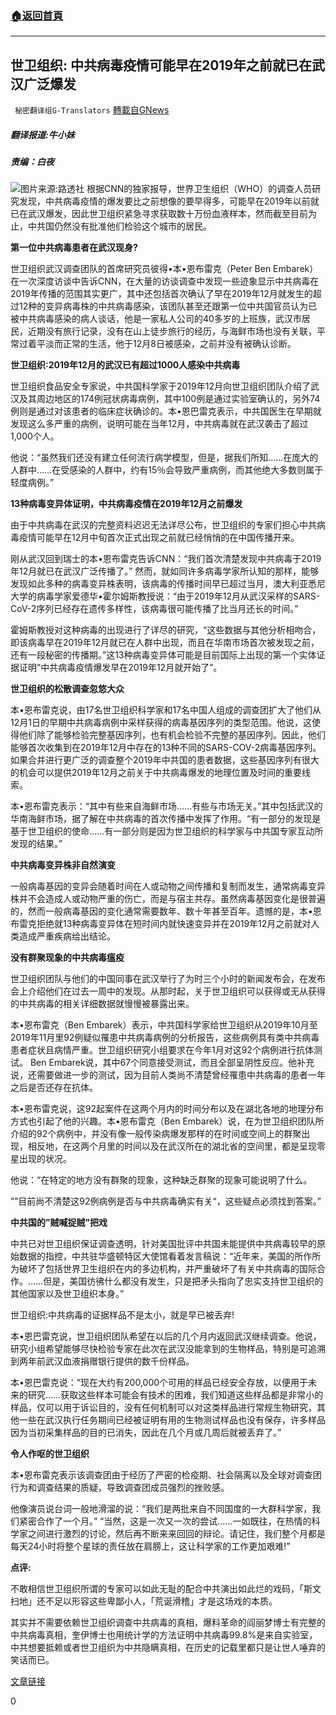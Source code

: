 ###  [:house:返回首頁](https://github.com/ourhimalayas/txt)
---

## 世卫组织: 中共病毒疫情可能早在2019年之前就已在武汉广泛爆发
` 秘密翻译组G-Translators` [轉載自GNews](https://gnews.org/zh-hans/912348/)

##### 翻译报道:牛小妹

##### 责编：白夜
![]()![](https://gnews.org/wp-content/uploads/2021/02/1-30.png)图片来源:路透社
根据CNN的独家报导，世界卫生组织（WHO）的调查人员研究发现，中共病毒疫情的爆发要比之前想像的要早得多，可能早在2019年以前就已在武汉爆发，因此世卫组织紧急寻求获取数十万份血液样本，然而截至目前为止，中共国仍然没有批准他们检验这个城市的居民。

**第一位中共病毒患者在武汉现身?**

世卫组织武汉调查团队的首席研究员彼得•本•恩布雷克（Peter Ben Embarek）在一次深度访谈中告诉CNN，在大量的访谈调查中发现一些迹象显示中共病毒在2019年传播的范围其实更广，其中还包括首次确认了早在2019年12月就发生的超过12种的变异病毒株的中共病毒感染，该团队甚至还跟第一位中共国官员认为已被中共病毒感染的病人谈话，他是一家私人公司的40多岁的上班族，武汉市居民，近期没有旅行记录，没有在山上徒步旅行的经历，与海鲜市场也没有关联，平常过着平淡而正常的生活，他于12月8日被感染，之前并没有被确认诊断。

**世卫组织:2019年12月的武汉已有超过1000人感染中共病毒**

世卫组织食品安全专家说，中共国科学家于2019年12月向世卫组织团队介绍了武汉及其周边地区的174例冠状病毒病例，其中100例是通过实验室确认的，另外74例则是通过对该患者的临床症状确诊的。本•恩巴雷克表示，中共国医生在早期就发现这么多严重的病例，说明可能在当年12月，中共病毒就在武汉袭击了超过1,000个人。

他说：“虽然我们还没有建立任何流行病学模型，但是，据我们所知……在庞大的人群中……在受感染的人群中，约有15％会导致严重病例，而其他绝大多数则属于轻度病例。”

**13种病毒变异体证明，中共病毒疫情在2019年12月之前爆发**

由于中共病毒在武汉的完整资料迟迟无法详尽公布，世卫组织的专家们担心中共病毒疫情可能早在12月中旬首次正式出现之前就已经悄悄的在中国传播开来。

刚从武汉回到瑞士的本•恩布雷克告诉CNN：“我们首次清楚发现中共病毒于2019年12月就已在武汉广泛传播了。” 然而，就如同许多病毒学家所认知的那样，能够发现如此多种的病毒变异株表明，该病毒的传播时间早已超过当月，澳大利亚悉尼大学的病毒学家爱德华•霍尔姆斯教授说：“由于2019年12月从武汉采样的SARS-CoV-2序列已经存在遗传多样性，该病毒很可能传播了比当月还长的时间。”

霍姆斯教授对这种病毒的出现进行了详尽的研究，“这些数据与其他分析相吻合，即该病毒早在2019年12月就已在人群中出现，而且在华南市场首次被发现之前，还有一段秘密的传播期。”这13种病毒变异体可能是目前国际上出现的第一个实体证据证明”中共病毒疫情爆发早在2019年12月就开始了”。

**世卫组织的松散调查忽悠大众**

本•恩布雷克说，由17名世卫组织科学家和17名中国人组成的调查团扩大了他们从12月1日的早期中共病毒病例中采样获得的病毒基因序列的类型范围。他说，这使得他们除了能够检验完整基因序列，也有机会检验不完整的基因序列。因此，他们能够首次收集到在2019年12月中存在的13种不同的SARS-COV-2病毒基因序列。如果合并进行更广泛的调查整个2019年中共国的患者数据，这些基因序列有很大的机会可以提供2019年12月之前关于中共病毒爆发的地理位置及时间的重要线索。

本•恩布雷克表示：“其中有些来自海鲜市场……有些与市场无关。”其中包括武汉的华南海鲜市场，据了解在中共病毒的首次传播中发挥了作用。“有一部分的发现是基于世卫组织的使命……有一部分则是因为世卫组织的科学家与中共国专家互动所发现的结果。”

**中共病毒变异株非自然演变**

一般病毒基因的变异会随着时间在人或动物之间传播和复制而发生，通常病毒变异株并不会造成人或动物严重的伤亡，而是与宿主共存。虽然病毒基因变化是很普遍的，然而一般病毒基因的变化通常需要数年、数十年甚至百年。遗憾的是，本•恩布雷克拒绝就13种病毒变异体在短时间内就快速变异并在2019年12月之前就对人类造成严重疾病给出结论。

**没有群聚现象的中共病毒瘟疫**

世卫组织团队与他们的中国同事在武汉举行了为时三个小时的新闻发布会，在发布会上介绍他们在过去一周中的发现。从那时起，关于世卫组织可以获得或无从获得的中共病毒的相关详细数据就慢慢被暴露出来。

本•恩布雷克（Ben Embarek）表示，中共国科学家给世卫组织从2019年10月至2019年11月里92例疑似罹患中共病毒病例的分析报告，这些病例具有类中共病毒患者症状且病情严重。世卫组织研究小组要求在今年1月对这92个病例进行抗体测试。 Ben Embarek说，其中67个同意接受测试，而且全部呈阴性反应。他补充说，还需要做进一步的测试，因为目前人类尚不清楚曾经罹患中共病毒的患者一年之后是否还存在抗体。

本•恩布雷克说，这92起案件在这两个月内的时间分布以及在湖北各地的地理分布方式也引起了他的兴趣。本•恩布雷克（Ben Embarek）说，在为世卫组织团队所介绍的92个病例中，并没有像一般传染病爆发那样的在时间或空间上的群聚出现，相反地，在这两个月里的时间以及在武汉所在的湖北省的空间里，都是呈现零星出现的状况。

他说：“在特定的地方没有群聚的现象，这种缺乏群聚的现象可能说明了什么。

””目前尚不清楚这92例病例是否与中共病毒确实有关“，这些疑点必须找到答案。”

**中共国的”贼喊捉贼”把戏**

中共已对世卫组织保证调查透明，针对美国批评中共国未能提供中共病毒较早的原始数据的指控，中共驻华盛顿特区大使馆看着发言稿说：“近年来，美国的所作所为破坏了包括世界卫生组织在内的多边机构，并严重破坏了有关中共病毒的国际合作。……但是，美国彷彿什么都没有发生，只是把矛头指向了忠实支持世卫组织的其他国家以及世卫组织本身。”

世卫组织:中共病毒的证据样品不是太小，就是早已被丢弃!

本•恩巴雷克说，世卫组织团队希望在以后的几个月内返回武汉继续调查。他说，研究小组希望能够尽快检验专家在此次在武汉没能拿到的生物样品，特别是可追溯到两年前武汉血液捐赠银行提供的数千份样品。

本•恩巴雷克说：“现在大约有200,000个可用的样品已经安全存放，以便用于未来的研究……获取这些样本可能会有技术的困难，我们知道这些样品都是非常小的样品，仅可以用于诉讼目的，没有任何机制可以对这类样品进行常规生物研究，其他一些在武汉执行任务期间已经被证明有用的生物测试样品也没有保存，许多样品因为当初采集样品的目的已消失，因此在几个月或几周后就被丢弃了。”

**令人作呕的世卫组织**

本•恩布雷克表示该调查团由于经历了严密的检疫期、社会隔离以及全球对调查团行为和调查结果的质疑，导致调查团成员强烈的挫败感。

他像演员说台词一般地滑溜的说：“我们是两批来自不同国度的一大群科学家，我们紧密合作了一个月。” “当然，这是一次又一次的尝试……一如既往，在热情的科学家之间进行激烈的讨论，然后再不断来来回回的辩论。请记住，我们整个月都是每天24小时将整个星球的责任放在肩膀上，这让科学家的工作更加艰难!”

**点评:**

不敢相信世卫组织所谓的专家可以如此无耻的配合中共演出如此烂的戏码，「斯文扫地」还不足以形容这些卑鄙小人，「荒诞滑稽」才是这场戏的本质。

其实并不需要依赖世卫组织调查中共病毒的真相，爆料革命的阎丽梦博士有完整的中共病毒真相，奎伊博士也用统计学的方法证明中共病毒99.8%是来自实验室，中共想要抵赖或者世卫组织为中共隐瞒真相，在历史的记载里都只是让世人唾弃的笑话而已。

[文章链接](https://www.cnn.com/2021/02/14/health/who-mission-china-intl/index.html)

0
